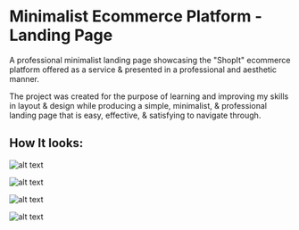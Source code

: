 # Minimalist Ecommerce Platform - Landing Page
A professional minimalist landing page showcasing the "ShopIt" ecommerce platform offered as a service & presented in a professional and aesthetic manner.

The project was created for the purpose of learning and improving my skills in layout & design while producing a simple, minimalist, & professional landing page that is easy, effective, & satisfying to navigate through.

## How It looks:
![alt text](https://github.com/el-SeanC/Minimalist-Ecommerce-Shopping-Platform-Design/blob/main/screenshots/screenshot-1.jpg)

![alt text](https://github.com/el-SeanC/Minimalist-Ecommerce-Shopping-Platform-Design/blob/main/screenshots/screenshot-2.jpg)

![alt text](https://github.com/el-SeanC/Minimalist-Ecommerce-Shopping-Platform-Design/blob/main/screenshots/screenshot-3.jpg)

![alt text](https://github.com/el-SeanC/Minimalist-Ecommerce-Shopping-Platform-Design/blob/main/screenshots/screenshot-4.jpg)

